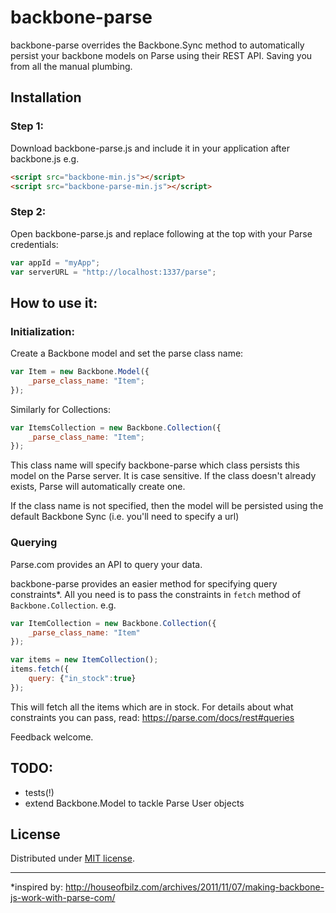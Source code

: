# backbone-parse

backbone-parse overrides the Backbone.Sync method to automatically persist your backbone models on Parse using their REST API. Saving you from all the manual plumbing.

## Installation

### Step 1:

Download backbone-parse.js and include it in your application after backbone.js e.g.
```html
<script src="backbone-min.js"></script>
<script src="backbone-parse-min.js"></script>
```


### Step 2:
Open backbone-parse.js and replace following at the top with your Parse credentials:

```javascript
var appId = "myApp";
var serverURL = "http://localhost:1337/parse";

```


## How to use it:

### Initialization:
Create a Backbone model and set the parse class name:

```javascript
var Item = new Backbone.Model({
	_parse_class_name: "Item";
});
```

Similarly for Collections:

```javascript
var ItemsCollection = new Backbone.Collection({
	_parse_class_name: "Item";
});
```

This class name will specify backbone-parse which class persists this model on the Parse server. It is case sensitive. If the class doesn't already exists, Parse will automatically create one.

If the class name is not specified, then the model will be persisted using the default Backbone Sync (i.e. you'll need to specify a url)

### Querying
Parse.com provides an API to query your data.

backbone-parse provides an easier method for specifying query constraints*. All you need is to pass the constraints in ```fetch``` method of ```Backbone.Collection```. e.g.

```javascript
var ItemCollection = new Backbone.Collection({
	_parse_class_name: "Item"
});

var items = new ItemCollection();
items.fetch({
	query: {"in_stock":true}
});
```
This will fetch all the items which are in stock.
For details about what constraints you can pass, read: https://parse.com/docs/rest#queries

Feedback welcome.


## TODO:

- tests(!)
- extend Backbone.Model to tackle Parse User objects


## License

Distributed under [MIT license](http://mutedsolutions.mit-license.org/).

-------

*inspired by: http://houseofbilz.com/archives/2011/11/07/making-backbone-js-work-with-parse-com/
